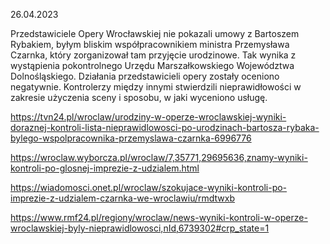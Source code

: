 26.04.2023

Przedstawiciele Opery Wrocławskiej nie pokazali umowy z Bartoszem Rybakiem, byłym bliskim współpracownikiem ministra Przemysława Czarnka, który zorganizował tam przyjęcie urodzinowe. Tak wynika z wystąpienia pokontrolnego Urzędu Marszałkowskiego Województwa Dolnośląskiego. Działania przedstawicieli opery zostały oceniono negatywnie. Kontrolerzy między innymi stwierdzili nieprawidłowości w zakresie użyczenia sceny i sposobu, w jaki wyceniono usługę.

https://tvn24.pl/wroclaw/urodziny-w-operze-wroclawskiej-wyniki-doraznej-kontroli-lista-nieprawidlowosci-po-urodzinach-bartosza-rybaka-bylego-wspolpracownika-przemyslawa-czarnka-6996776

https://wroclaw.wyborcza.pl/wroclaw/7,35771,29695636,znamy-wyniki-kontroli-po-glosnej-imprezie-z-udzialem.html

https://wiadomosci.onet.pl/wroclaw/szokujace-wyniki-kontroli-po-imprezie-z-udzialem-czarnka-we-wroclawiu/rmdtwxb

https://www.rmf24.pl/regiony/wroclaw/news-wyniki-kontroli-w-operze-wroclawskiej-byly-nieprawidlowosci,nId,6739302#crp_state=1